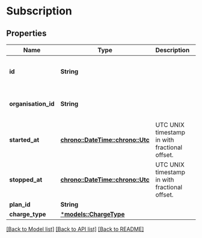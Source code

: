 # Subscription

## Properties
Name | Type | Description | Notes
------------ | ------------- | ------------- | -------------
**id** | **String** |  | [optional] [readonly] [default to None]
**organisation_id** | **String** |  | [optional] [readonly] [default to None]
**started_at** | [**chrono::DateTime::<chrono::Utc>**](DateTime.md) | UTC UNIX timestamp in with fractional offset. | [optional] [readonly] [default to None]
**stopped_at** | [**chrono::DateTime::<chrono::Utc>**](DateTime.md) | UTC UNIX timestamp in with fractional offset. | [optional] [readonly] [default to None]
**plan_id** | **String** |  | 
**charge_type** | [***models::ChargeType**](ChargeType.md) |  | 

[[Back to Model list]](../README.md#documentation-for-models) [[Back to API list]](../README.md#documentation-for-api-endpoints) [[Back to README]](../README.md)


